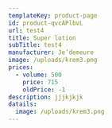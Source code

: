 ```yaml
---
templateKey: product-page
id: product-qvcAPlbvL
url: test4
title: Super lotion
subTitle: test4
manufacturer: Je’demeure
image: /uploads/krem3.png
prices:
  - volume: 500
    price: 715
    oldPrice: -1
description: jjjkjkjk
datails:
  image: /uploads/krem3.png
---
```

